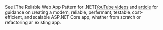 See [The Reliable Web App Pattern for .NET][YouTube videos](https://www.youtube.com/watch?v=hNoUT9NRzDM) and [article](/azure/architecture/reference-architectures/reliable-web-app/dotnet/pattern-overview) for guidance on creating a modern, reliable, performant, testable, cost-efficient, and scalable ASP.NET Core app, whether from scratch or refactoring an existing app.